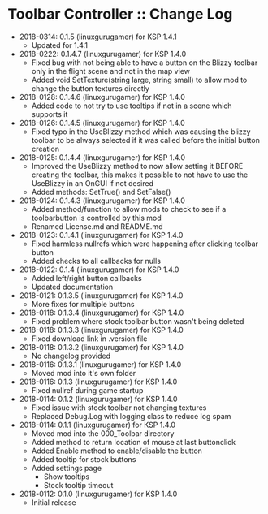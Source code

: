 # Toolbar Controller :: Change Log

* 2018-0314: 0.1.5 (linuxgurugamer) for KSP 1.4.1
	+ Updated for 1.4.1
* 2018-0222: 0.1.4.7 (linuxgurugamer) for KSP 1.4.0
	+ Fixed bug with not being able to have a button on the Blizzy toolbar only in the flight scene and not in the map view
	+ Added void SetTexture(string large, string small) to allow mod to change the button textures directly
* 2018-0128: 0.1.4.6 (linuxgurugamer) for KSP 1.4.0
	+ Added code to not try to use tooltips if not in a scene which supports it
* 2018-0126: 0.1.4.5 (linuxgurugamer) for KSP 1.4.0
	+ Fixed typo in the UseBlizzy method which was causing the blizzy toolbar to be always selected if it was called before the initial button creation
* 2018-0125: 0.1.4.4 (linuxgurugamer) for KSP 1.4.0
	+ Improved the UseBlizzy method to now allow setting it BEFORE creating the toolbar, this makes it possible to not have to use the UseBlizzy in an OnGUI if not desired
	+ Added methods:  SetTrue() and SetFalse()
* 2018-0124: 0.1.4.3 (linuxgurugamer) for KSP 1.4.0
	+ Added method/function to allow mods to check to see if a toolbarbutton is controlled by this mod
	+ Renamed License.md and README.md
* 2018-0123: 0.1.4.1 (linuxgurugamer) for KSP 1.4.0
	+ Fixed harmless nullrefs which were happening after clicking toolbar button
	+ Added checks to all callbacks for nulls
* 2018-0122: 0.1.4 (linuxgurugamer) for KSP 1.4.0
	+ Added left/right button callbacks
	+ Updated documentation
* 2018-0121: 0.1.3.5 (linuxgurugamer) for KSP 1.4.0
	+ More fixes for multiple buttons
* 2018-0118: 0.1.3.4 (linuxgurugamer) for KSP 1.4.0
	+ Fixed problem where stock toolbar button wasn't being deleted
* 2018-0118: 0.1.3.3 (linuxgurugamer) for KSP 1.4.0
	+ Fixed download link in .version file
* 2018-0118: 0.1.3.2 (linuxgurugamer) for KSP 1.4.0
	+ No changelog provided
* 2018-0116: 0.1.3.1 (linuxgurugamer) for KSP 1.4.0
	+ Moved mod into it's own folder
* 2018-0116: 0.1.3 (linuxgurugamer) for KSP 1.4.0
	+ Fixed nullref during game startup
* 2018-0114: 0.1.2 (linuxgurugamer) for KSP 1.4.0
	+ Fixed issue with stock toolbar not changing textures
	+ Replaced Debug.Log with logging class to reduce log spam
* 2018-0114: 0.1.1 (linuxgurugamer) for KSP 1.4.0
	+ Moved mod into the 000_Toolbar directory
	+ Added method to return location of mouse at last buttonclick
	+ Added Enable method to enable/disable the button
	+ Added tooltip for stock buttons
	+ Added settings page
		- Show tooltips
		- Stock tooltip timeout
* 2018-0112: 0.1.0 (linuxgurugamer) for KSP 1.4.0
	+ Initial release
